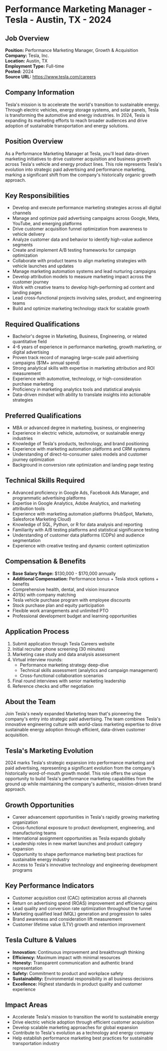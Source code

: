 # Performance Marketing Manager - Tesla - Austin, TX - 2024

## Job Overview
**Position:** Performance Marketing Manager, Growth & Acquisition  
**Company:** Tesla, Inc.  
**Location:** Austin, TX  
**Employment Type:** Full-time  
**Posted:** 2024  
**Source URL:** https://www.tesla.com/careers

## Company Information
Tesla's mission is to accelerate the world's transition to sustainable energy. Through electric vehicles, energy storage systems, and solar panels, Tesla is transforming the automotive and energy industries. In 2024, Tesla is expanding its marketing efforts to reach broader audiences and drive adoption of sustainable transportation and energy solutions.

## Position Overview
As a Performance Marketing Manager at Tesla, you'll lead data-driven marketing initiatives to drive customer acquisition and business growth across Tesla's vehicle and energy product lines. This role represents Tesla's evolution into strategic paid advertising and performance marketing, marking a significant shift from the company's historically organic growth approach.

## Key Responsibilities
- Develop and execute performance marketing strategies across all digital channels
- Manage and optimize paid advertising campaigns across Google, Meta, YouTube, and emerging platforms
- Drive customer acquisition funnel optimization from awareness to vehicle delivery
- Analyze customer data and behavior to identify high-value audience segments
- Create and implement A/B testing frameworks for campaign optimization
- Collaborate with product teams to align marketing strategies with vehicle launches and updates
- Manage marketing automation systems and lead nurturing campaigns
- Develop attribution models to measure marketing impact across the customer journey
- Work with creative teams to develop high-performing ad content and landing pages
- Lead cross-functional projects involving sales, product, and engineering teams
- Build and optimize marketing technology stack for scalable growth

## Required Qualifications
- Bachelor's degree in Marketing, Business, Engineering, or related quantitative field
- 4-6 years of experience in performance marketing, growth marketing, or digital advertising
- Proven track record of managing large-scale paid advertising campaigns ($1M+ annual spend)
- Strong analytical skills with expertise in marketing attribution and ROI measurement
- Experience with automotive, technology, or high-consideration purchase marketing
- Proficiency in marketing analytics tools and statistical analysis
- Data-driven mindset with ability to translate insights into actionable strategies

## Preferred Qualifications
- MBA or advanced degree in marketing, business, or engineering
- Experience in electric vehicle, automotive, or sustainable energy industries
- Knowledge of Tesla's products, technology, and brand positioning
- Experience with marketing automation platforms and CRM systems
- Understanding of direct-to-consumer sales models and customer journey optimization
- Background in conversion rate optimization and landing page testing

## Technical Skills Required
- Advanced proficiency in Google Ads, Facebook Ads Manager, and programmatic advertising platforms
- Expertise in Google Analytics, Adobe Analytics, and marketing attribution tools
- Experience with marketing automation platforms (HubSpot, Marketo, Salesforce Marketing Cloud)
- Knowledge of SQL, Python, or R for data analysis and reporting
- Familiarity with A/B testing platforms and statistical significance testing
- Understanding of customer data platforms (CDPs) and audience segmentation
- Experience with creative testing and dynamic content optimization

## Compensation & Benefits
- **Base Salary Range:** $130,000 - $170,000 annually
- **Additional Compensation:** Performance bonus + Tesla stock options + benefits
- Comprehensive health, dental, and vision insurance
- 401(k) with company matching
- Tesla vehicle purchase program with employee discounts
- Stock purchase plan and equity participation
- Flexible work arrangements and unlimited PTO
- Professional development budget and learning opportunities

## Application Process
1. Submit application through Tesla Careers website
2. Initial recruiter phone screening (30 minutes)
3. Marketing case study and data analysis assessment
4. Virtual interview rounds:
   - Performance marketing strategy deep-dive
   - Technical skills assessment (analytics and campaign management)
   - Cross-functional collaboration scenarios
5. Final round interviews with senior marketing leadership
6. Reference checks and offer negotiation

## About the Team
Join Tesla's newly expanded Marketing team that's pioneering the company's entry into strategic paid advertising. The team combines Tesla's innovative engineering culture with world-class marketing expertise to drive sustainable energy adoption through efficient, data-driven customer acquisition.

## Tesla's Marketing Evolution
2024 marks Tesla's strategic expansion into performance marketing and paid advertising, representing a significant evolution from the company's historically word-of-mouth growth model. This role offers the unique opportunity to build Tesla's performance marketing capabilities from the ground up while maintaining the company's authentic, mission-driven brand approach.

## Growth Opportunities
- Career advancement opportunities in Tesla's rapidly growing marketing organization
- Cross-functional exposure to product development, engineering, and manufacturing teams
- International assignment opportunities as Tesla expands globally
- Leadership roles in new market launches and product category expansion
- Opportunity to shape performance marketing best practices for sustainable energy industry
- Access to Tesla's innovative technology and engineering development programs

## Key Performance Indicators
- Customer acquisition cost (CAC) optimization across all channels
- Return on advertising spend (ROAS) improvement and efficiency gains
- Lead quality and conversion rate optimization throughout the funnel
- Marketing qualified lead (MQL) generation and progression to sales
- Brand awareness and consideration lift measurement
- Customer lifetime value (LTV) growth and retention improvement

## Tesla Culture & Values
- **Innovation:** Continuous improvement and breakthrough thinking
- **Efficiency:** Maximum impact with minimal resources
- **Honesty:** Transparent communication and authentic brand representation
- **Safety:** Commitment to product and workplace safety
- **Sustainability:** Environmental responsibility in all business decisions
- **Excellence:** Highest standards in product quality and customer experience

## Impact Areas
- Accelerate Tesla's mission to transition the world to sustainable energy
- Drive electric vehicle adoption through efficient customer acquisition
- Develop scalable marketing approaches for global expansion
- Contribute to Tesla's evolution as a technology and energy company
- Help establish performance marketing best practices for sustainable transportation industry